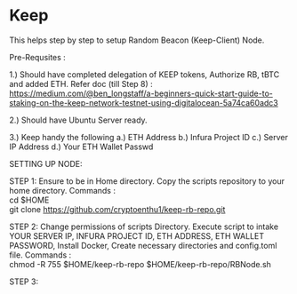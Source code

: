 # Keep
This helps step by step to setup Random Beacon (Keep-Client) Node.

Pre-Requsites :

1.) Should have completed delegation of KEEP tokens, Authorize RB, tBTC and added ETH. 
Refer doc (till Step 8) : 
https://medium.com/@ben_longstaff/a-beginners-quick-start-guide-to-staking-on-the-keep-network-testnet-using-digitalocean-5a74ca60adc3 

2.) Should have Ubuntu Server ready.

3.) Keep handy the following
          a.) ETH Address
          b.) Infura Project ID
          c.) Server IP Address
          d.) Your ETH Wallet Passwd
 
 SETTING UP NODE:
 
 STEP 1:
           Ensure to be in Home directory.
           Copy the scripts repository to your home directory.
  Commands :  
            cd $HOME  
            git clone https://github.com/cryptoenthu1/keep-rb-repo.git
                        
 STEP 2:
        Change permissions of scripts Directory.
        Execute script to intake YOUR SERVER IP, INFURA PROJECT ID, ETH ADDRESS, ETH WALLET PASSWORD, Install Docker, Create necessary directories and config.toml file.
 Commands :  
        chmod -R 755 $HOME/keep-rb-repo
        $HOME/keep-rb-repo/RBNode.sh
        
STEP 3:
        
 

